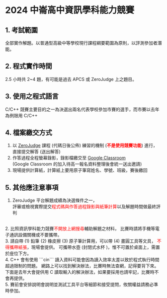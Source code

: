 # 2024 中崙高中資訊學科能力競賽

## 1. 考試範圍

全部實作解題。以普通型高級中等學校現行課程綱要範圍為原則，以評測參加者潛能。

## 2. 程式實作時間

2.5 小時共 2~4 題，有可能是過去 APCS 或 ZeroJudge 上之題目。

## 3. 使用之程式語言

C/C++ 
競賽主要目的之一為決選出兩名代表學校參加市賽的選手，而市賽以去年為例限用 C/C++

## 4. 檔案繳交方式

1. 以 [ZeroJudge](https://zerojudge.tw) 課程 (代碼日後公佈) 練習的機制 (<b><span style="color:red">不是使用競賽功能</span></b>) 進行，  
直接提交解答 (送出解答)  
1. 作答過程全程螢幕錄影，錄影檔繳交至 [Google Classroom](https://edu.google.com/intl/ALL_tw/workspace-for-education/classroom/)  
(Google Classroom 的加入待高一報名資料整理後會統一送出邀請)
2. 現場提供計算紙，計算紙上要用原子筆寫姓名、學號、班級，賽後繳回

## 5. 其他應注意事項

1. ZeroJudge 平台解題成績為決選條件之一，  
   評審或檢視實際提交<span style="color:red">程式碼與作答過程錄影與紙筆計算</span>以及解題時間做最終評判
<br>
2. 比照資訊學科能力競賽<span style="color:red">不開放上網搜尋</span>輔助解題之材料，  
   比賽時請將手機等電子通訊設備關機或不要攜帶。
<br>
3. 請自帶 (1) 鉛筆 (2) 橡皮擦 (3) 原子筆計算用，可以帶 (4) 畫圓工具等文具，  
   <span style="color:red">不得攜帶紙張</span>，現場會提供。
   可攜帶水壺 (封閉式水杯 )，惟不可置於桌面上，需置於座位下方。
<br>
4. C++ 會有使用 ```cin``` 讀入資料可能會因為讀入效率太差以致於程式執行時間超過限制的問題。
   網路上可以找到解決辦法，比賽時無法查網，記得要背下來。
   下面是去年大會提供用 C 讀取輸入的解決辦法，如果要採用也請牢記，比賽時不會再提供。
<br>
5. 賽前會安排說明會說明並測試工具平台等細節和接受提問，攸關權益請務必準時參加。

